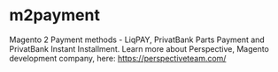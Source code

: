 # m2payment
Magento 2 Payment methods - LiqPAY, PrivatBank Parts Payment and PrivatBank Instant Installment.
Learn more about Perspective, Magento development company, here: https://perspectiveteam.com/
